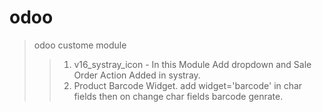 # odoo
> odoo custome module
>> 1. v16_systray_icon - In this Module Add dropdown and Sale Order Action Added in systray.
>> 2. Product Barcode Widget. add widget='barcode' in char fields then on change char fields barcode genrate.
